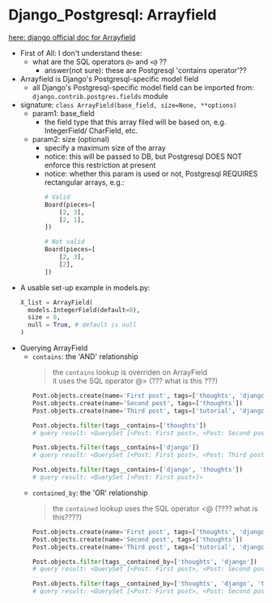 # Django_Postgresql: Arrayfield
[here: django official doc for Arrayfield](https://docs.djangoproject.com/en/3.0/ref/contrib/postgres/fields/#postgresql-specific-model-fields)  
- First of All: I don't understand these:  
  - what are the SQL operators `@>` and `<@` ??  
    - answer(not sure): these are Postgresql 'contains operator'??
- Arrayfield is Django's Postgresql-specific model field  
  - all Django's Postgresql-specific model field can be imported from:  
    `django.contrib.postgres.fields` module  
- signature: `class ArrayField(base_field, size=None, **options)`  
  - param1: base_field  
    - the field type that this array filed will be based on, e.g. IntegerField/ CharField, etc.  
  - param2: size (optional)  
    - specify a maximum size of the array  
    - notice: this will be passed to DB, but Postgresql DOES NOT enforce this restriction at present 
    - notice: whether this param is used or not, Postgresql REQUIRES rectangular arrays, e.g.:  
      ```python
      # Valid
      Board(pieces=[
          [2, 3],
          [2, 1],
      ])

      # Not valid
      Board(pieces=[
          [2, 3],
          [2],
      ])
      ```
- A usable set-up example in models.py:
  ```python
  X_list = ArrayField(
    models.IntegerField(default=0),
    size = 6,
    null = True, # default is null
  )
  ```
- Querying ArrayField
  - `contains`: the 'AND' relationship
    > the `contains` lookup is overriden on ArrayField  
    > it uses the SQL operator @> (??? what is this ???)  
    ```python
    Post.objects.create(name='First post', tags=['thoughts', 'django'])
    Post.objects.create(name='Second post', tags=['thoughts'])
    Post.objects.create(name='Third post', tags=['tutorial', 'django'])
    
    Post.objects.filter(tags__contains=['thoughts'])
    # query result: <QuerySet [<Post: First post>, <Post: Second post>]>
    
    Post.objects.filter(tags__contains=['django'])
    # query result: <QuerySet [<Post: First post>, <Post: Third post>]>
    
    Post.objects.filter(tags__contains=['django', 'thoughts'])
    # query result: <QuerySet [<Post: First post>]>
    ```
  - `contained_by`: the 'OR' relationship
    > the `contained` lookup uses the SQL operator <@ (???? what is this????)
    ```python
    Post.objects.create(name='First post', tags=['thoughts', 'django'])
    Post.objects.create(name='Second post', tags=['thoughts'])
    Post.objects.create(name='Third post', tags=['tutorial', 'django'])
    
    Post.objects.filter(tags__contained_by=['thoughts', 'django'])
    # query result: <QuerySet [<Post: First post>, <Post: Second post>]>
    
    Post.objects.filter(tags__contained_by=['thoughts', 'django', 'tutorial'])
    # query result: <QuerySet [<Post: First post>, <Post: Second post>, <Post: Third post>]>
    ```
     
